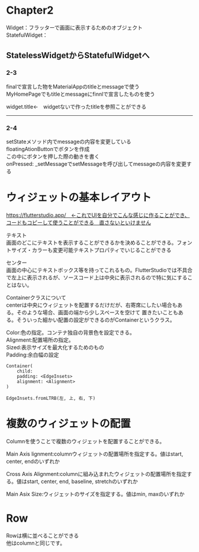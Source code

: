 # Chapter2

Widget：フラッターで画面に表示するためのオブジェクト  
StatefulWidget：  


## StatelessWidgetからStatefulWidgetへ  
### 2-3
finalで宣言した物をMaterialAppのtitleとmessageで使う  
MyHomePageでもtitleとmessageにfinnlで宣言したものを使う


widget.title←　widgetないで作ったtitleを参照ことができる  

---------------------------------------------------------------

### 2-4  
setStateメソッド内でmessageの内容を変更している  
floatingAtionButtonでボタンを作成  
この中にボタンを押した際の動きを書く  
onPressed: _setMessageでsetMessageを呼び出してmessageの内容を変更する

# ウィジェットの基本レイアウト  
https://flutterstudio.app/　←これでUIを自分でこんな感じに作ることができ、コードもコピーして使うことができる　直さないといけません  

テキスト  
画面のどこにテキストを表示することができるかを決めることができる。フォントサイズ・カラーも変更可能テキストプロパティでいじることができる  

センター  
画面の中心にテキストボックス等を持ってこれるもの。FlutterStudioでは不具合で左上に表示されるが、ソースコード上は中央に表示されるので特に気にすることはない。

Containerクラスについて  
centerは中央にウィジェットを配置するだけだが、右寄席にしたい場合もある。そのような場合、画面の端から少しスペースを空けて
置きたいこともある。そういった細かい配置の設定ができるのがContainerというクラス。  

Color:色の指定。コンテナ独自の背景色を設定できる。  
Alignment:配置場所の指定。  
Sized:表示サイズを最大化するためのもの  
Padding:余白幅の設定

```
Container(
    child:
    padding: <EdgeInsets>
    alignment: <Alignment>
)
```
```
EdgeInsets.fromLTRB(左, 上, 右, 下)
```


# 複数のウィジェットの配置
Columnを使うことで複数のウィジェットを配置することができる。  

Main Axis lignment:columnウィジェットの配置場所を指定する。値はstart, center, endのいずれか  

Cross Axis Alignment:columnに組み込まれたウィジェットの配置場所を指定する。値はstart, center, end, baseline, stretchのいずれか  

Main Asix Size:ウィジェットのサイズを指定する。値はmin, maxのいずれか  

# Row
Rowは横に並べることができる  
他はcolumnと同じです。